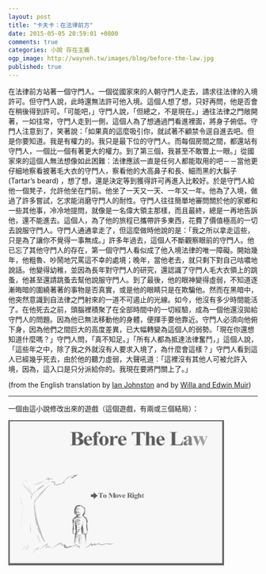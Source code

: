 ```yaml
---
layout: post
title: "卡夫卡：在法律前方"
date: 2015-05-05 20:59:01 +0800
comments: true
categories: 小說 存在主義
ogp_image: http://wayneh.tw/images/blog/before-the-law.jpg
published: true
---
```


在法律前方站著一個守門人。一個從國家來的人朝守門人走去，請求往法律的入境許可。但守門人說，此時還無法許可他入境。這個人想了想，只好再問，他是否會在稍後得到許可。「可能吧，」守門人說，「但總之，不是現在。」通往法律之門敞開著，一如往常，守門人走到一側，這個人為了想通過門看進裡面，將身子俯低。守門人注意到了，笑著說：「如果真的這麼吸引你，就試著不顧禁令逕自進去吧。但是你要知道。我是有權力的。我只是最下位的守門人。而每個房間之間，都還站有守門人，一個比一個有著更大的權力。到了第三個，我甚至不敢瞥上一眼。」從國家來的這個人無法想像如此困難：法律應該一直是任何人都能取用的吧－－當他更仔細地察看披著毛大衣的守門人，察看他的大高鼻子和長、細而黑的大鬍子 (Tartar’s beard) ，想了想，還是決定等到獲得許可再進入比較好。於是守門人給他一個凳子，允許他坐在門前。他坐了一天又一天、一年又一年。他為了入境，做過了許多嘗試，乞求能消磨守門人的耐性。守門人往往簡單地審問關於他的家鄉和一些其他事，冷冷地提問，就像是一名偉大領主那樣，而且最終，總是一再地告訴他，還不能進去。這個人，為了他的旅程已攜帶許多東西，花費了價值極高的一切去說服守門人。守門人通通拿走了，但這麼做時他說的是：「我之所以拿走這些，只是為了讓你不覺得一事無成。」許多年過去，這個人不斷觀察眼前的守門人。他已忘了其他守門人的存在，第一個守門人看似成了他入境法律的唯一障礙。開始幾年，他粗魯、吵鬧地咒罵這不幸的處境；晚年，當他老去，就只剩下對自己咕噥地說話。他變得幼稚，並因為長年對守門人的研究，還認識了守門人毛大衣領上的跳蚤，他甚至還請跳蚤去幫他說服守門人。到了最後，他的眼神變得虛弱，不知道逐漸晦暗的圍繞著著的事物是否真實，或是他的眼睛只是在欺騙他。然而在黑暗中，他突然意識到自法律之門射來的一道不可遏止的光線。如今，他沒有多少時間能活了。在他死去之前，頭腦裡積聚了在全部時間中的一切經驗，成為一個他還沒拋給守門人的問題。因為他已無法移動他的身體，便揮手要他靠近。守門人必須向他俯下身，因為他們之間巨大的高度差異，已大幅轉變為這個人的弱勢。「現在你還想知道什麼嗎？」守門人問，「真不知足。」「所有人都為抵達法律奮鬥，」這個人說，「這些年之中，除了我之外就沒有人要求入境了，為什麼會這樣？」守門人看到這人已經幾乎死去，由於他的聽力虛弱，大聲吼道：「這裡沒有其他人可被允許入境，因為，這入口是只分派給你的。我現在要將門關上了。」

<!--more-->

(from the English translation by [Ian Johnston](http://records.viu.ca/~johnstoi/kafka/beforethelaw.htm) and by [Willa and Edwin Muir](http://www.endeneu.com/kafka/beforethelaw.html))

---

一個由這小說修改出來的遊戲（這個遊戲，有兩或三個結局）：

[![the game of Before The Law](/images/blog/before-the-law.jpg)](http://www.theoddmanout.net/games/beforeTheLaw.html)
